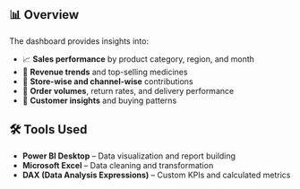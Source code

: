 ## 📊 Overview

The dashboard provides insights into:

- 📈 **Sales performance** by product category, region, and month
- 🧾 **Revenue trends** and top-selling medicines
- 🏪 **Store-wise and channel-wise** contributions
- 🚚 **Order volumes**, return rates, and delivery performance
- 🧠 **Customer insights** and buying patterns

## 🛠️ Tools Used

- **Power BI Desktop** – Data visualization and report building  
- **Microsoft Excel** – Data cleaning and transformation  
- **DAX (Data Analysis Expressions)** – Custom KPIs and calculated metrics


